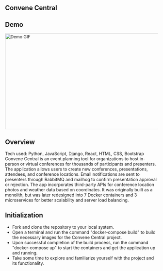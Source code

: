 ## Convene Central

## Demo

<img src="./demo.gif" alt="Demo GIF" width="600" height="315">

## Overview

Tech used: Python, JavaScript, Django, React, HTML, CSS, Bootstrap
<br>
Convene Central is an event planning tool for organizations to host in-person or virtual conferences for thousands of participants and presenters. The application allows users to create new conferences, presentations, attendees, and conference locations. Email notifications are sent to presenters through RabbitMQ and mailhog to confirm presentation approval or rejection. The app incorporates third-party APIs for conference location photos and weather data based on coordinates. It was originally built as a monolith, but was later redesigned into 7 Docker containers and 3 microservices for better scalability and server load balancing.

## Initialization
- Fork and clone the repository to your local system.
- Open a terminal and run the command "docker-compose build" to build the necessary images for the Convene Central project.
- Upon successful completion of the build process, run the command "docker-compose up" to start the containers and get the application up and running.
- Take some time to explore and familiarize yourself with the project and its functionality.
